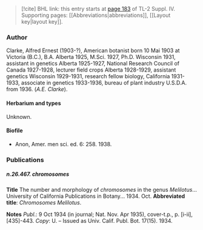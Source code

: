 > [!cite] BHL link: this entry starts at [page 183](https://www.biodiversitylibrary.org/item/103860#page/193/mode/1up) of TL-2 Suppl. IV.
> Supporting pages: [[Abbreviations|abbreviations]], [[Layout key|layout key]].

### Author

Clarke, Alfred Ernest (1903-?), American botanist born 10 Mai 1903 at Victoria (B.C.), B.A. Alberta 1925, M.Sci. 1927, Ph.D. Wisconsin 1931, assistant in genetics Alberta 1925-1927, National Research Council of Canada 1927-1928, lecturer field crops Alberta 1928-1929, assistant genetics Wisconsin 1929-1931, research fellow biology, California 1931-1933, associate in genetics 1933-1936, bureau of plant industry U.S.D.A. from 1936. (*A.E. Clarke*).

#### Herbarium and types

Unknown.

#### Biofile

- Anon, Amer. men sci. ed. 6: 258. 1938.

### Publications

##### n.26.467. chromosomes

**Title**
The number and morphology of *chromosomes* in the genus *Melilotus*... University of California Publications in Botany... 1934. Oct.
**Abbreviated title**: *Chromosomes Melilotus*.

**Notes**
*Publ*.: 9 Oct 1934 (in journal; Nat. Nov. Apr 1935), cover-t.p., p. \[i-ii\], \[435\]-443. *Copy*: U.
– Issued as Univ. Calif. Publ. Bot. 17(15). 1934.

